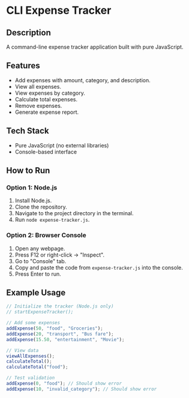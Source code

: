 # CLI Expense Tracker

## Description

A command-line expense tracker application built with pure JavaScript.

## Features

-   Add expenses with amount, category, and description.
-   View all expenses.
-   View expenses by category.
-   Calculate total expenses.
-   Remove expenses.
-   Generate expense report.

## Tech Stack

-   Pure JavaScript (no external libraries)
-   Console-based interface

## How to Run

### Option 1: Node.js

1.  Install Node.js.
2.  Clone the repository.
3.  Navigate to the project directory in the terminal.
4.  Run `node expense-tracker.js`.

### Option 2: Browser Console

1.  Open any webpage.
2.  Press F12 or right-click -> "Inspect".
3.  Go to "Console" tab.
4.  Copy and paste the code from `expense-tracker.js` into the console.
5.  Press Enter to run.

## Example Usage

```javascript
// Initialize the tracker (Node.js only)
// startExpenseTracker();

// Add some expenses
addExpense(50, "food", "Groceries");
addExpense(20, "transport", "Bus fare");
addExpense(15.50, "entertainment", "Movie");

// View data
viewAllExpenses();
calculateTotal();
calculateTotal("food");

// Test validation
addExpense(0, "food"); // Should show error
addExpense(10, "invalid_category"); // Should show error
```